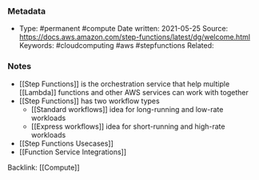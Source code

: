 ### Metadata

-  Type: #permanent #compute
    Date written: 2021-05-25
    Source:  https://docs.aws.amazon.com/step-functions/latest/dg/welcome.html
    Keywords:  #cloudcomputing #aws #stepfunctions 
	Related:
	
### Notes
- [[Step Functions]] is the orchestration service that help multiple [[Lambda]] functions and other AWS services can work with together
- [[Step Functions]] has two workflow types
	- [[Standard workflows]] idea for long-running and low-rate workloads
	- [[Express workflows]] idea for short-running and high-rate workloads
- [[Step Functions Usecases]]
- [[Function Service Integrations]]


Backlink: [[Compute]]